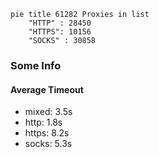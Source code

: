
```mermaid
pie title 61282 Proxies in list
    "HTTP" : 28450
    "HTTPS": 10156
    "SOCKS" : 30858
```

### Some Info
#### Average Timeout

- mixed: 3.5s
- http: 1.8s
- https: 8.2s
- socks: 5.3s